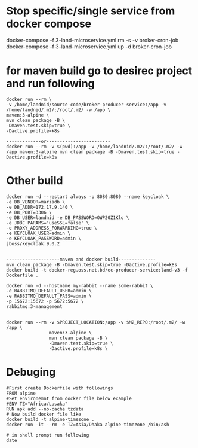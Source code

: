 # Stop specific/single service from docker compose
docker-compose -f 3-land-microservice.yml rm -s -v  broker-cron-job
docker-compose -f 3-land-microservice.yml up -d broker-cron-job


# for maven build go to desirec project and run following
```
docker run --rm \
-v /home/landnid/source-code/broker-producer-service:/app -v /home/landnid/.m2/:/root/.m2/ -w /app \
maven:3-alpine \
mvn clean package -B \
-Dmaven.test.skip=true \
-Dactive.profile=k8s

-------------or------------------------
docker run --rm -v $(pwd):/app -v /home/landnid/.m2/:/root/.m2/ -w /app maven:3-alpine mvn clean package -B -Dmaven.test.skip=true -Dactive.profile=k8s 

```
# Other build
```
docker run -d --restart always -p 8080:8080 --name keycloak \
-e DB_VENDOR=mariadb \
-e DB_ADDR=172.17.9.140 \
-e DB_PORT=3306 \
-e DB_USER=landnid -e DB_PASSWORD=OWP20Z1Klo \
-e JDBC_PARAMS='useSSL=false' \
-e PROXY_ADDRESS_FORWARDING=true \
-e KEYCLOAK_USER=admin \
-e KEYCLOAK_PASSWORD=admin \
jboss/keycloak:9.0.2


--------------------maven and docker build--------------
mvn clean package -B -Dmaven.test.skip=true -Dactive.profile=k8s
docker build -t docker-reg.oss.net.bd/ec-producer-service:land-v3 -f Dockerfile .

docker run -d --hostname my-rabbit --name some-rabbit \
-e RABBITMQ_DEFAULT_USER=admin \
-e RABBITMQ_DEFAULT_PASS=admin \
-p 15672:15672 -p 5672:5672 \
rabbitmq:3-management


docker run --rm -v $PROJECT_LOCATION:/app -v $M2_REPO:/root/.m2/ -w /app \
                maven:3-alpine \
                mvn clean package -B \
                -Dmaven.test.skip=true \
                -Dactive.profile=k8s \
```

# Debuging
```
#First create Dockerfile with followings
FROM alpine
#Set environemnt from docker file below example
#ENV TZ="Africa/Lusaka"
RUN apk add --no-cache tzdata
# Now build docker file like
docker build -t alpine-timezone .
docker run -it --rm -e TZ=Asia/Dhaka alpine-timezone /bin/ash

# in shell prompt run following 
date
```
